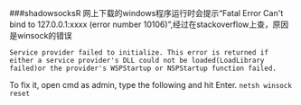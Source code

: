 
###shadowsocksR
网上下载的windows程序运行时会提示“Fatal Error Can't bind to 127.0.0.1:xxxx (error number 10106)”,经过在stackoverflow上查，原因是winsock的错误
```
Service provider failed to initialize. This error is returned if either a service provider's DLL could not be loaded(LoadLibrary failed)or the provider's WSPStartup or NSPStartup function failed.
```
To fix it, open cmd as admin, type the following and hit Enter. `netsh winsock reset`